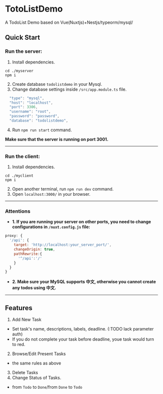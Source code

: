# TotoListDemo
A TodoList Demo based on Vue(Nuxtjs)+Nestjs/typeorm/mysql/

## Quick Start
### Run the server: 
1. Install dependencies.
```shell
cd ./myserver
npm i
```
2. Create database `todolistdemo` in your Mysql.
3. Change database settings inside `/src/app.module.ts` file.
```typescript
  "type": "mysql",
  "host": "localhost",
  "port": 3306,
  "username": "root",
  "password": "password",
  "database": "todolistdemo",
```
4. Run `npm run start` command.

**Make sure that the server is running on port 3001.**

---
### Run the client:
1. Install dependencies.
```shell
cd ./myclient
npm i
```
2. Open another terminal, run `npm run dev` command.
3. Open `localhost:3000/` in your browser.
---
### Attentions
- **1. If you are running your server on other ports, you need to change configurations in `/nuxt.config.js` file:**
```javascript
proxy: {
  '/api': {
    target: 'http://localhost:your_server_port/',
    changeOrigin: true,
    pathRewrite:{
      '^/api':'/'
    }
  }
}
```
- **2. Make sure your MySQL supports 中文, otherwise you cannot create any todos using 中文.**
---
## Features
1. Add New Task
  - Set task's name, descriptions, labels, deadline. (:TODO lack parameter auth)
  - If you do not complete your task before deadline, youe task would turn to red.
2. Browse/Edit Present Tasks
  - the same rules as above
3. Delete Tasks
4. Change Status of Tasks.
  - from `Todo` to `Done`/from `Done` to `Todo`
  
